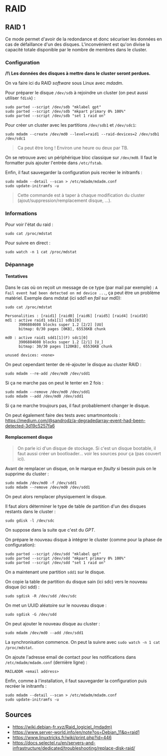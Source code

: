 # RAID

## RAID 1

Ce mode permet d'avoir de la redondance et donc sécuriser les données en cas de
défaillance d'un des disques. L'inconvénient est qu'on divise la capacité
totale disponible par le nombre de membres dans le cluster.

### Configuration

**/!\\ Les données des disques à mettre dans le cluster seront perdues.**

On va faire ici du RAID *software* sous Linux avec *mdadm*.

Pour préparer le disque `/dev/sdb` à rejoindre un cluster (on peut aussi
utiliser `fdisk`) :
```
sudo parted --script /dev/sdb "mklabel gpt"
sudo parted --script /dev/sdb "mkpart primary 0% 100%"
sudo parted --script /dev/sdb "set 1 raid on"
```

Pour créer un cluster avec les partitions `/dev/sdb1` et `/dev/sdc1`:
```
sudo mdadm --create /dev/md0 --level=raid1 --raid-devices=2 /dev/sdb1 /dev/sdc1
```

> Ca peut être long ! Environ une heure ou deux par TB.

On se retrouve avec un périphérique bloc classique sur `/dev/md0`. Il faut le
formatter puis ajouter l'entrée dans `/etc/fstab`.

Enfin, il faut sauvegarder la configuration puis recréer le initramfs :
```
sudo mdadm --detail --scan > /etc/mdadm/mdadm.conf
sudo update-initramfs -u
```

> Cette commande est à taper à chaque modification du cluster
> (ajout/suppression/remplacement disque, ...).

### Informations

Pour voir l'état du raid :
```
sudo cat /proc/mdstat
```

Pour suivre en direct :
```
sudo watch -n 1 cat /proc/mdstat
```

### Dépannage

#### Tentatives

Dans le cas où on reçoit un message de ce type (par mail par exemple) :
`A Fail event had been detected on md device ...`, ça peut être un problème 
matériel. Exemple dans mdstat (ici sdd1 en *fail* sur md0):
```
sudo cat /proc/mdstat

Personalities : [raid1] [raid0] [raid6] [raid5] [raid4] [raid10]
md1 : active raid1 sda1[1] sdb1[0]
      3906884608 blocks super 1.2 [2/2] [UU]
      bitmap: 0/30 pages [0KB], 65536KB chunk

md0 : active raid1 sdd1[1](F) sdc1[0]
      3906884608 blocks super 1.2 [2/1] [U_]
      bitmap: 30/30 pages [120KB], 65536KB chunk

unused devices: <none>
```

On peut cependant tenter de ré-ajouter le disque au cluster RAID :
```
sudo mdadm --re-add /dev/md0 /dev/sdd1
```

Si ça ne marche pas on peut le tenter en 2 fois :
```
sudo mdadm --remove /dev/md0 /dev/sdd1
sudo mdadm --add /dev/md0 /dev/sdd1
```

Si ça ne marche troujours pas, il faut probablement changer le disque.

On peut également faire des tests avec smartmontools :
<https://medium.com/@sandrodz/a-degradedarray-event-had-been-detected-3d19c5257fa6>

#### Remplacement disque

> On parle ici d'un disque de stockage. Si c'est un disque bootable, il faut 
> aussi créer un bootloader... voir les sources pour ça (pas couvert ici).

Avant de remplacer un disque, on le marque en *faulty* si besoin puis on le 
supprime du cluster :
```
sudo mdadm /dev/md0 -f /dev/sdd1
sudo mdadm --remove /dev/md0 /dev/sdd1
```

On peut alors remplacer physiquement le disque.

Il faut alors déterminer le type de table de partition d'un des disques 
restants dans le cluster :
```
sudo gdisk -l /dev/sdc
```

On suppose dans la suite que c'est du *GPT*.

On prépare le nouveau disque à intégrer le cluster (comme pour la phase de configuration):
```
sudo parted --script /dev/sdd "mklabel gpt"
sudo parted --script /dev/sdd "mkpart primary 0% 100%"
sudo parted --script /dev/sdd "set 1 raid on"
```

On a maintenant une partition `sdd1` sur le disque.

On copie la table de partition du disque sain (ici sdc) vers le nouveau 
disque (ici sdd) :
```
sudo sgdisk -R /dev/sdd /dev/sdc
```

On met un UUID aléatoire sur le nouveau disque :
```
sudo sgdisk -G /dev/sdd
```

On peut ajouter le nouveau disque au cluster :
```
sudo mdadm /dev/md0 --add /dev/sdd1
```

La synchronisation commence. On peut la suivre avec `sudo watch -n 1 cat /proc/mdstat`.

On ajoute l'adresse email de contact pour les notifications dans 
`/etc/mdadm/mdadm.conf` (dernière ligne) :
```
MAILADDR <email address>
```

Enfin, comme à l'installation, il faut sauvegarder la configuration puis 
recréer le initramfs :
```
sudo mdadm --detail --scan > /etc/mdadm/mdadm.conf
sudo update-initramfs -u
```

## Sources

- <https://wiki.debian-fr.xyz/Raid_logiciel_(mdadm)>
- <https://www.server-world.info/en/note?os=Debian_11&p=raid1>
- <https://www.linuxtricks.fr/wiki/print.php?id=446>
- <https://docs.selectel.ru/en/servers-and-infrastructure/dedicated/troubleshooting/replace-disk-raid/>

